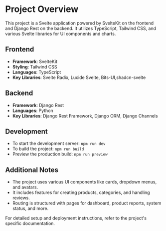 # Project Overview

This project is a Svelte application powered by SvelteKit on the frontend and Django Rest on the backend. It utilizes TypeScript, Tailwind CSS, and various Svelte libraries for UI components and charts.

## Frontend
- **Framework**: SvelteKit
- **Styling**: Tailwind CSS
- **Languages**: TypeScript
- **Key Libraries**: Svelte Radix, Lucide Svelte, Bits-UI,shadcn-svelte

## Backend
- **Framework**: Django Rest
- **Languages**: Python
- **Key Libraries**: Django Rest Framework, Django ORM, Django Channels

## Development
- To start the development server: `npm run dev`
- To build the project: `npm run build`
- Preview the production build: `npm run preview`

## Additional Notes
- The project uses various UI components like cards, dropdown menus, and avatars.
- It includes features for creating products, categories, and handling reviews.
- Routing is structured with pages for dashboard, product reports, system status, and more.

For detailed setup and deployment instructions, refer to the project's specific documentation.